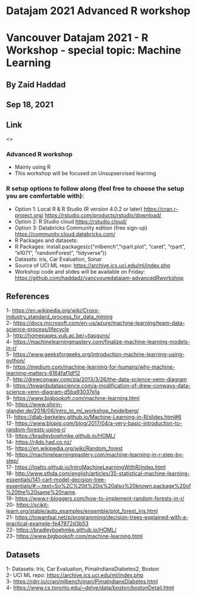 # Datajam 2021 Advanced R workshop
# Vancouver Datajam 2021 - R Workshop - special topic: Machine Learning
##  By Zaid Haddad
##  Sep 18, 2021

## Link
<>

### Advanced R workshop   
- Mainly using R 
- This workshop will be focused on Unsupservised learning

### R setup options to follow along (feel free to choose the setup you are comfortable with):
- Option 1: Local R & R Studio (R version 4.0.2 or later)
https://cran.r-project.org/
https://rstudio.com/products/rstudio/download/
- Option 2: R Studio cloud
 https://rstudio.cloud/
- Option 3: Databricks Community edition (free sign-up)
https://community.cloud.databricks.com/
- R Packages and datasets:
 - R Packages: install.packages(c("mlbench","rpart.plot", “caret”, “rpart”, “e1071”, “randomForest”, “tidyverse”))
 - Datasets: iris, Car Evaluation, Sonar
  - Source of UCI ML repo: https://archive.ics.uci.edu/ml/index.php
  - Workshop code and slides will be available on Friday:
https://github.com/haddadz/vancvouredatajam-advancedRworkshop


## References

1- https://en.wikipedia.org/wiki/Cross-industry_standard_process_for_data_mining       
2- https://docs.microsoft.com/en-us/azure/machine-learning/team-data-science-process/lifecycle    
3- http://homepages.vub.ac.be/~tiasguns/    
4- https://machinelearningmastery.com/finalize-machine-learning-models-in-r/   
5- https://www.geeksforgeeks.org/introduction-machine-learning-using-python/    
6- https://medium.com/machine-learning-for-humans/why-machine-learning-matters-6164faf1df12    
7- http://drewconway.com/zia/2013/3/26/the-data-science-venn-diagram      
8- https://towardsdatascience.com/a-modification-of-drew-conways-data-science-venn-diagram-d5ba93037e1a   
9- https://www.bigbookofr.com/machine-learning.html      
10- https://www.shirin-glander.de/2018/06/intro_to_ml_workshop_heidelberg/     
11- https://dlab-berkeley.github.io/Machine-Learning-in-R/slides.html#6   
12- https://www.blopig.com/blog/2017/04/a-very-basic-introduction-to-random-forests-using-r/   
13- https://bradleyboehmke.github.io/HOML/   
14- https://r4ds.had.co.nz/   
15- https://en.wikipedia.org/wiki/Random_forest    
16- https://machinelearningmastery.com/machine-learning-in-r-step-by-step/   
17- https://lgatto.github.io/IntroMachineLearningWithR/index.html   
18- http://www.sthda.com/english/articles/35-statistical-machine-learning-essentials/141-cart-model-decision-tree-essentials/#:~:text=So%2C%20it%20is%20also%20known,package%20of%20the%20same%20name.   
19- https://www.r-bloggers.com/how-to-implement-random-forests-in-r/    
20- https://scikit-learn.org/stable/auto_examples/ensemble/plot_forest_iris.html      
21- https://towardsai.net/p/programming/decision-trees-explained-with-a-practical-example-fe47872d3b53     
22- https://bradleyboehmke.github.io/HOML/     
23- https://www.bigbookofr.com/machine-learning.html   


## Datasets

1- Datasets: Iris, Car Evaluation, PimaIndiansDiabetes2, Boston         
2- UCI ML repo: https://archive.ics.uci.edu/ml/index.php    
3- https://rdrr.io/cran/mlbench/man/PimaIndiansDiabetes.html   
4- https://www.cs.toronto.edu/~delve/data/boston/bostonDetail.html    


